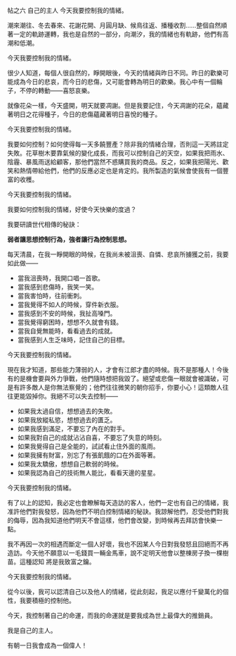 帖之六 自己的主人
今天我要控制我的情緒。

潮來潮往、冬去春來、花謝花開、月圓月缺、候鳥往返、播種收割……整個自然順著一定的軌跡運轉，我也是自然的一部分，向潮汐，我的情緒也有軌跡，他們有高潮和低潮。

今天我要控制我的情緒。

很少人知道，每個人很自然的，睜開眼後，今天的情緒與昨日不同。昨日的歡樂可能成為今日的悲哀，而今日的悲傷，又可能會轉為明日的歡樂。我心中有一個輪子，不停的轉動——喜怒哀樂。

就像花朵一樣，今天盛開，明天就要凋謝。但是我要記住，今天凋謝的花朵，蘊藏著明日之花得種子，今日的悲傷蘊藏著明日喜悅的種子。

今天我要控制我的情緒。

我要如何控制？如何使得每一天多饒豐產？除非我的情緒合理，否則這一天將註定失敗。花草樹木要靠氣候的變化成長，而我可以控制自己的天空，如果我把雨水、陰霾、暴風雨送給顧客，那他們當然不惑購買我的商品。反之，如果我把陽光、歡笑和熱情帶給他們，他們的反應必定也是肯定的。我所製造的氣候會使我有一個豐富的收穫。

今天我要控制我的情緒。

我要如何控制我的情緒，好使今天快樂的度過？

我要研讀世代相傳的秘訣：

**弱者讓思想控制行為，強者讓行為控制思想。**

每天清晨，在我一睜開眼的時候，在我尚未被沮喪、自憐、悲哀所擄獲之前，我要如此做——

* 當我沮喪時，我開口唱一首歌。
* 當我感到悲傷時，我笑一笑。
* 當我害怕時，往前衝刺。
* 當我覺得不如人的時候，穿件新衣服。
* 當我感到不安的時候，我扯高嗓門。
* 當我覺得窮困時，想想不久就會有錢。
* 當我自覺無能時，看看過去的成就。
* 當我感到人生乏味時，記住自己的目標。

今天我要控制我的情緒。

現在我才知道，那些能力薄弱的人，才會有江郎才盡的時候。我不是那種人！今後有的是機會要與外力爭戰，他們隨時想把我毀了。絕望或悲傷一眼就會被識破，可是有許多敵人是你無法察覺的；他們往往微笑的朝你招手，你要小心！這類敵人往往更能毀掉你。我絕不可以失去控制——

* 如果我太過自信，想想過去的失敗。
* 如果我放縱私慾，想想過去的匱乏。
* 如果我感到滿足，不要忘了內在的對手。
* 如果我對自己的成就沾沾自喜，不要忘了失意的時刻。
* 如果我覺得自己是全能的，試試看止住外面的風雨。
* 如果我擁有財富，別忘了有張飢餓的口在外面等著。
* 如果我太驕傲，想想自己軟弱的時候。
* 如果我認為自己的技術無人能比，看看天邊的星星。

今天我要控制我的情緒。

有了以上的認知，我必定也會瞭解每天造訪的客人，他們一定也有自己的情緒，我准許他們對我發怒，因為他們不明白控制情緒的秘訣。我諒解他們，忍受他們對我的侮辱，因為我知道他們明天不會這樣，他們會改變，到時候再去拜訪會快樂一點。

我不再因一次的相遇而斷定一個人好壞，我也不因某人今日對我發怒且回絕而不再造訪。今天他不願意以一毛錢買一輛金馬車，說不定明天他會以整棟房子換一棵樹苗。這種認知 將是我致富之鑰。

今天我要控制我的情緒。

從今以後，我可以認清自己以及他人的情緒，從此刻起，我足以應付千變萬化的個性，我要積極的控制他。

今天，我控制著自己的命運，而我的命運就是要我成為世上最偉大的推銷員。

我是自己的主人。

有朝一日我會成為一個偉人！
